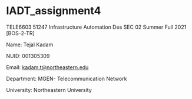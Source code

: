 # IADT_assignment4

TELE6603 51247 Infrastructure Automation Des SEC 02 Summer Full 2021 [BOS-2-TR]

Name: Tejal Kadam

NUID: 001305309

Email: kadam.t@northeastern.edu

Department: MGEN- Telecommunication Network

University: Northeastern University
